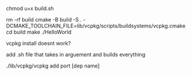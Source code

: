 chmod u+x build.sh

rm -rf build
cmake -B build -S . -DCMAKE_TOOLCHAIN_FILE=lib/vcpkg/scripts/buildsystems/vcpkg.cmake 
cd build
make
./HelloWorld

vcpkg install doesnt work?

add .sh file that takes in arguement and builds everything

./lib/vcpkg/vcpkg add port [dep name]